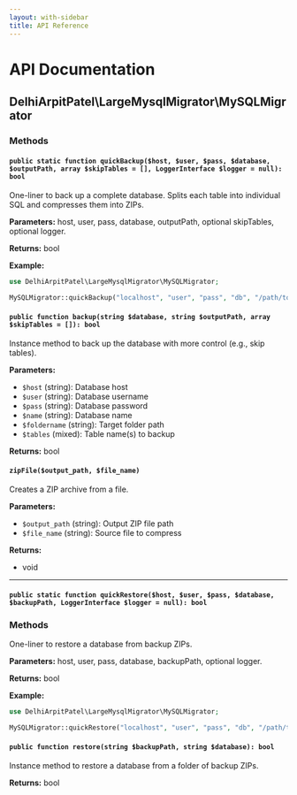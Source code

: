 ```yaml
---
layout: with-sidebar
title: API Reference
---
```


# API Documentation

## DelhiArpitPatel\\LargeMysqlMigrator\\MySQLMigrator

### Methods

#### `public static function quickBackup($host, $user, $pass, $database, $outputPath, array $skipTables = [], LoggerInterface $logger = null): bool`

One-liner to back up a complete database. Splits each table into individual SQL and compresses them into ZIPs.

**Parameters:** host, user, pass, database, outputPath, optional skipTables, optional logger.

**Returns:** bool

**Example:**
```php
use DelhiArpitPatel\LargeMysqlMigrator\MySQLMigrator;

MySQLMigrator::quickBackup("localhost", "user", "pass", "db", "/path/to/backup");
```

#### `public function backup(string $database, string $outputPath, array $skipTables = []): bool`

Instance method to back up the database with more control (e.g., skip tables).

**Parameters:**
- `$host` (string): Database host
- `$user` (string): Database username
- `$pass` (string): Database password  
- `$name` (string): Database name
- `$foldername` (string): Target folder path
- `$tables` (mixed): Table name(s) to backup

**Returns:** bool

#### `zipFile($output_path, $file_name)`

Creates a ZIP archive from a file.

**Parameters:**
- `$output_path` (string): Output ZIP file path
- `$file_name` (string): Source file to compress

**Returns:**
- void

---

#### `public static function quickRestore($host, $user, $pass, $database, $backupPath, LoggerInterface $logger = null): bool`

### Methods

One-liner to restore a database from backup ZIPs.

**Parameters:** host, user, pass, database, backupPath, optional logger.

**Returns:** bool

**Example:**
```php
use DelhiArpitPatel\LargeMysqlMigrator\MySQLMigrator;

MySQLMigrator::quickRestore("localhost", "user", "pass", "db", "/path/to/backup");
```

#### `public function restore(string $backupPath, string $database): bool`

Instance method to restore a database from a folder of backup ZIPs.

**Returns:** bool
